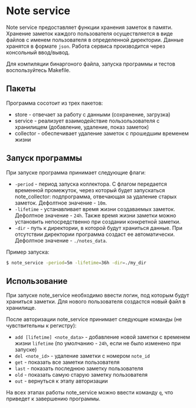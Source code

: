 # Note service

Note service предоставляет функции хранения заметок в памяти. Хранение заметок каждого пользователя
осуществляется в виде файлов с именем пользователя в определенной директории. Данные хранятся в формате `json`.
Работа сервиса производится через консольный ввод/вывод.

Для компиляции бинаргоного файла, запуска программы и тестов воспользуйтесь Makefile.

## Пакеты

Программа сосотоит из трех пакетов:
* store - отвечает за работу с данными (сохранение, загрузка)
* service - реализует взаимодействие пользользователя с хранилищем (добавление, удаление, показ заметок)
* collector - обеспечивает удаление заметок с прошедшим временем жизни

## Запуск программы

При запуске программа принимает следующие флаги:
* `-period` - период запуска коллектора. С флагом передается временной промежуток, через который будет запускаться
  note_collector: подпрограмма, отвечающая за удаление старых заметок. Дефолтное значение - `10m`.
* `-lifetime` - устанавливает время жизни создаваемых заметок. Дефолтное значение - `24h`. Также время жизни заметки можно
  установить непосредственно при создании конкретной заметки.
* `-dir` - путь к директории, в которой будут храниться данные. При отсутствии директории программа создаст ee
  автоматически. Дефолтное значение - `./notes_data`.

Пример запуска:

```bash
$ note_service -period=5m -lifetime=36h -dir=./my_dir
```


## Использование

При запуске note_service необходимо ввести логин, под которым будут храниться заметки. Для нового пользователя
создастся новый файл в хранилище.

После авторизации note_service принимает следующие команды (не чувствительны к регистру):
* `add [lifetime] <note_data>` - добавление новой заметки с временем жизни `lifetime` (по умолчанию - `24h`, если не
  было изменено при запуске)
* `del <note_id>` - удаление заметки с номером `note_id`
* `get` - показать все заметки пользователя
* `last` - показать последнюю заметку пользователя
* `old` - показать самую старую заметку пользователя
* `out` - вернуться к этапу авторизации

На всех этапах работы note_service можно ввести команду `q`, что приведет к завершению программы.
